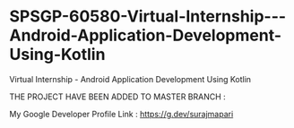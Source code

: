 # SPSGP-60580-Virtual-Internship---Android-Application-Development-Using-Kotlin
Virtual Internship - Android Application Development Using Kotlin



THE PROJECT HAVE BEEN ADDED TO MASTER BRANCH :

My Google Developer Profile Link : https://g.dev/surajmapari
